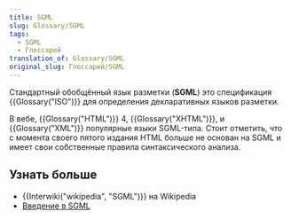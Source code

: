 ```yaml
---
title: SGML
slug: Glossary/SGML
tags:
  - SGML
  - Глоссарий
translation_of: Glossary/SGML
original_slug: Глоссарий/SGML
---
```

Стандартный обобщённый язык разметки (**SGML**) это спецификация {{Glossary("ISO")}} для определения декларативных языков разметки.

В вебе, {{Glossary("HTML")}} 4, {{Glossary("XHTML")}}, и {{Glossary("XML")}} популярные языки SGML-типа. Стоит отметить, что с момента своего пятого издания HTML больше не основан на SGML и имеет свои собственные правила синтаксического анализа.

## Узнать больше

- {{Interwiki("wikipedia", "SGML")}} на Wikipedia
- [Введение в SGML](http://www.isgmlug.org/)
